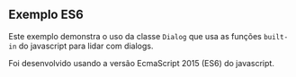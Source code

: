 ## Exemplo ES6

Este exemplo demonstra o uso da classe `Dialog` que usa as funções `built-in`
do javascript para lidar com dialogs.

Foi desenvolvido usando a versão EcmaScript 2015 (ES6) do javascript.
